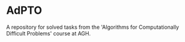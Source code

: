 # AdPTO
A repository for solved tasks from the 'Algorithms for Computationally Difficult Problems' course at AGH.

